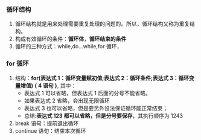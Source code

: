 ### 循环结构

1. 循环结构就是用来处理需要重复处理的问题的。所以，循环结构又称为重复结构。
2. 构成有效循环的条件：**循环体**，**循环结束的条件**
3. 循环的三种方式：while,do...while,for 循环，

### for 循环

1. 结构：**for(表达式 1：循环变量赋初值;表达式 2：循环条件;表达式 3：循环变量增值) { 4 语句 }**, 其中：
   - 表达式 1 可以省略，但表达式 1 后面的分号不能省略。
   - 如果表达式 2 省略，会出现无限循环
   - 表达式 3 也可以省略，但是要另外设法保证循环能正常结束；
   - 总结:**表达式 123 都可以省略，但是分号要保存**，其执行顺序为 1243
2. break 语句：提前退出循环
3. continue 语句：结束本次循环

